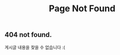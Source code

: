 ﻿---
title: "Page Not Found"
excerpt: "Page not found. Your pixels are in another canvas."
sitemap: false
permalink: /404.html
layout: compress
---


## **404 not found.**
게시글 내용을 찾을 수 없습니다 :(

 